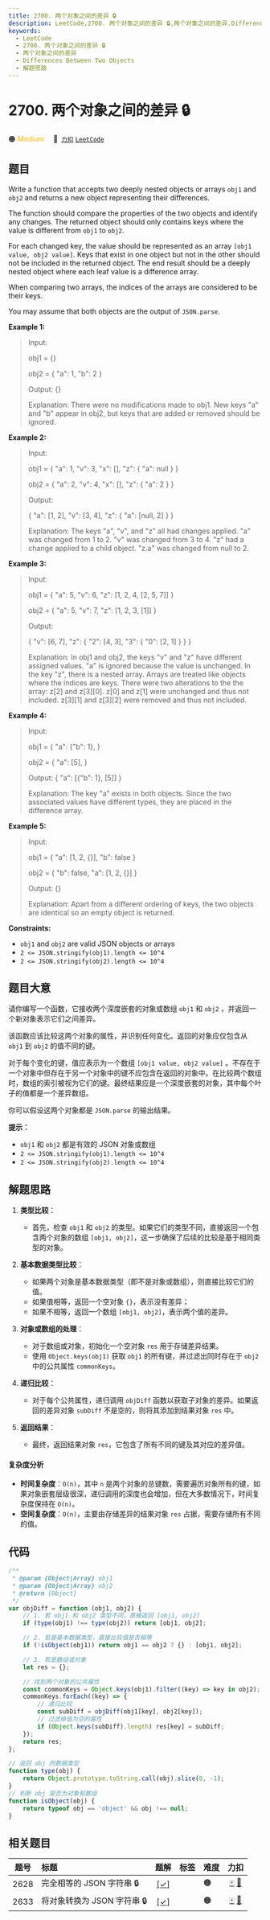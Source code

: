 ```yaml
---
title: 2700. 两个对象之间的差异 🔒
description: LeetCode,2700. 两个对象之间的差异 🔒,两个对象之间的差异,Differences Between Two Objects,解题思路
keywords:
  - LeetCode
  - 2700. 两个对象之间的差异 🔒
  - 两个对象之间的差异
  - Differences Between Two Objects
  - 解题思路
---
```


# 2700. 两个对象之间的差异 🔒

🟠 <font color=#ffb800>Medium</font>&emsp; 🔗&ensp;[`力扣`](https://leetcode.cn/problems/differences-between-two-objects) [`LeetCode`](https://leetcode.com/problems/differences-between-two-objects)

## 题目

Write a function that accepts two deeply nested objects or arrays `obj1` and
`obj2` and returns a new object representing their differences.

The function should compare the properties of the two objects and identify any
changes. The returned object should only contains keys where the value is
different from `obj1` to `obj2`.

For each changed key, the value should be represented as an array `[obj1
value, obj2 value]`. Keys that exist in one object but not in the other should
not be included in the returned object. The end result should be a deeply
nested object where each leaf value is a difference array.

When comparing two arrays, the indices of the arrays are considered to be
their keys.

You may assume that both objects are the output of `JSON.parse`.

**Example 1:**

> Input:
>
> obj1 = {}
>
> obj2 = { "a": 1, "b": 2 }
>
> Output: {}
>
> Explanation: There were no modifications made to obj1. New keys "a" and "b" appear in obj2, but keys that are added or removed should be ignored.

**Example 2:**

> Input:
>
> obj1 = { "a": 1, "v": 3, "x": [], "z": { "a": null } }
>
> obj2 = { "a": 2, "v": 4, "x": [], "z": { "a": 2 } }
>
> Output:
>
> { "a": [1, 2], "v": [3, 4], "z": { "a": [null, 2] } }
>
> Explanation: The keys "a", "v", and "z" all had changes applied. "a" was changed from 1 to 2. "v" was changed from 3 to 4. "z" had a change applied to a child object. "z.a" was changed from null to 2.

**Example 3:**

> Input:
>
> obj1 = { "a": 5, "v": 6, "z": [1, 2, 4, [2, 5, 7]] }
>
> obj2 = { "a": 5, "v": 7, "z": [1, 2, 3, [1]] }
>
> Output:
>
> { "v": [6, 7], "z": { "2": [4, 3], "3": { "0": [2, 1] } } }
>
> Explanation: In obj1 and obj2, the keys "v" and "z" have different assigned values. "a" is ignored because the value is unchanged. In the key "z", there is a nested array. Arrays are treated like objects where the indices are keys. There were two alterations to the the array: z[2] and z[3][0]. z[0] and z[1] were unchanged and thus not included. z[3][1] and z[3][2] were removed and thus not included.

**Example 4:**

> Input:
>
> obj1 = { "a": {"b": 1}, }
>
> obj2 = { "a": [5], }
>
> Output: { "a": [{"b": 1}, [5]] }
>
> Explanation: The key "a" exists in both objects. Since the two associated values have different types, they are placed in the difference array.

**Example 5:**

> Input:
>
> obj1 = { "a": [1, 2, {}], "b": false }
>
> obj2 = { "b": false, "a": [1, 2, {}] }
>
> Output: {}
>
> Explanation: Apart from a different ordering of keys, the two objects are identical so an empty object is returned.

**Constraints:**

- `obj1` and `obj2` are valid JSON objects or arrays
- `2 <= JSON.stringify(obj1).length <= 10^4`
- `2 <= JSON.stringify(obj2).length <= 10^4`

## 题目大意

请你编写一个函数，它接收两个深度嵌套的对象或数组 `obj1` 和 `obj2` ，并返回一个新对象表示它们之间差异。

该函数应该比较这两个对象的属性，并识别任何变化。返回的对象应仅包含从 `obj1` 到 `obj2` 的值不同的键。

对于每个变化的键，值应表示为一个数组 `[obj1 value, obj2 value]`
。不存在于一个对象中但存在于另一个对象中的键不应包含在返回的对象中。在比较两个数组时，数组的索引被视为它们的键。最终结果应是一个深度嵌套的对象，其中每个叶子的值都是一个差异数组。

你可以假设这两个对象都是 `JSON.parse` 的输出结果。

**提示：**

- `obj1` 和 `obj2` 都是有效的 JSON 对象或数组
- `2 <= JSON.stringify(obj1).length <= 10^4`
- `2 <= JSON.stringify(obj2).length <= 10^4`

## 解题思路

1. **类型比较**：

   - 首先，检查 `obj1` 和 `obj2` 的类型。如果它们的类型不同，直接返回一个包含两个对象的数组 `[obj1, obj2]`，这一步确保了后续的比较是基于相同类型的对象。

2. **基本数据类型比较**：

   - 如果两个对象是基本数据类型（即不是对象或数组），则直接比较它们的值。
   - 如果值相等，返回一个空对象 `{}`，表示没有差异；
   - 如果不相等，返回一个数组 `[obj1, obj2]`，表示两个值的差异。

3. **对象或数组的处理**：

   - 对于数组或对象，初始化一个空对象 `res` 用于存储差异结果。
   - 使用 `Object.keys(obj1)` 获取 `obj1` 的所有键，并过滤出同时存在于 `obj2` 中的公共属性 `commonKeys`。

4. **递归比较**：

   - 对于每个公共属性，递归调用 `objDiff` 函数以获取子对象的差异。如果返回的差异对象 `subDiff` 不是空的，则将其添加到结果对象 `res` 中。

5. **返回结果**：
   - 最终，返回结果对象 `res`，它包含了所有不同的键及其对应的差异值。

#### 复杂度分析

- **时间复杂度**：`O(n)`，其中 `n` 是两个对象的总键数，需要遍历对象所有的键，如果对象嵌套层级很深，递归调用的深度也会增加，但在大多数情况下，时间复杂度保持在 `O(n)`。
- **空间复杂度**：`O(n)`，主要由存储差异的结果对象 `res` 占据，需要存储所有不同的值。

## 代码

```javascript
/**
 * @param {Object|Array} obj1
 * @param {Object|Array} obj2
 * @return {Object}
 */
var objDiff = function (obj1, obj2) {
	// 1. 若 obj1 和 obj2 类型不同，直接返回 [obj1, obj2]
	if (type(obj1) !== type(obj2)) return [obj1, obj2];

	// 2. 若是基本数据类型，直接比较值是否相等
	if (!isObject(obj1)) return obj1 == obj2 ? {} : [obj1, obj2];

	// 3. 若是数组或对象
	let res = {};

	// 找到两个对象的公共属性
	const commonKeys = Object.keys(obj1).filter((key) => key in obj2);
	commonKeys.forEach((key) => {
		// 递归比较
		const subDiff = objDiff(obj1[key], obj2[key]);
		// 过滤掉值为空的属性
		if (Object.keys(subDiff).length) res[key] = subDiff;
	});
	return res;
};

// 返回 obj 的数据类型
function type(obj) {
	return Object.prototype.toString.call(obj).slice(8, -1);
}
// 判断 obj 是否为对象和数组
function isObject(obj) {
	return typeof obj == 'object' && obj !== null;
}
```

## 相关题目

<!-- prettier-ignore -->
| 题号 | 标题 | 题解 | 标签 | 难度 | 力扣 |
| :------: | :------ | :------: | :------ | :------ | :------: |
| 2628 | 完全相等的 JSON 字符串 🔒 | [[✓]](/problem/2628.md) |  | 🟠 | [🀄️](https://leetcode.cn/problems/json-deep-equal) [🔗](https://leetcode.com/problems/json-deep-equal) |
| 2633 | 将对象转换为 JSON 字符串 🔒 | [[✓]](/problem/2633.md) |  | 🟠 | [🀄️](https://leetcode.cn/problems/convert-object-to-json-string) [🔗](https://leetcode.com/problems/convert-object-to-json-string) |
